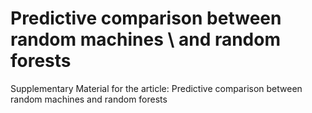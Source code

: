 # Predictive comparison between random machines \\ and random  forests
Supplementary Material for the article: Predictive comparison between random machines and random  forests
